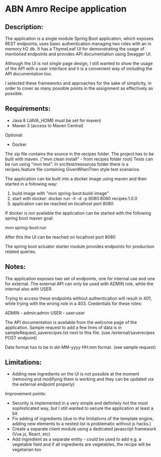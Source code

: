 ﻿ABN Amro Recipe application
===========================

Description:
------------

The application is a single module Spring Boot application, which exposes REST endpoints, uses basic authentication managing two roles with an in memory H2 db. 
It has a ThymeLeaf UI for demonstrating the usage of mentioned endpoints and provides API documentation using Swagger UI.

Although the UI is not single page design, I still wanted to show the usage of the API with a user interface and it is
a convenient way of including the API documentation too.

I selected these frameworks and approaches for the sake of simplicity, in order to cover as many possible points in the assignment as effectively as possible.

Requirements:
-------------

- Java 8 (JAVA_HOME must be set for maven)
- Maven 3 (access to Maven Central)

Optional: 
- Docker

The zip file contains the source in the recipes folder. The project has to be built with maven. ("mvn clean install" - from recipes folder root)
Tests can be run using "mvn test".
In src/test/resources folder there is a recipes.feature file containing GivenWhenThen style test scenarios.

The application can be built into a docker image using maven and then started in a following way:
1. build image with "mvn spring-boot:build-image"
2. start with docker: docker run -it -d -p 8080:8080 recipes:1.0.0
3. application can be reached on localhost port 8080

If docker is not available the application can be started with the following spring boot maven goal:

mvn spring-boot:run

After this the UI can be reached on localhost port 8080

The spring boot actuator starter module provides endpoints for production related queries.

Notes:
------

The application exposes two set of endpoints, one for internal use and one for external. 
The external API can only be used with ADMIN role, while the internal also with USER.

Trying to access these endpoints without authentication will result in 401, while trying with the wrong role in a 403.
Credentials for these roles:

ADMIN - admin:admin
USER - user:user

The API documentation is available from the welcome page of the application.
Sample request to add a few lines of data is in sampleRequest_saverecipes.txt next to this file. (use /external/saverecipes POST endpoint)

Date format has to be in dd-MM-yyyy HH:mm format. (see sample request)

Limitations:
------------

- Adding new ingredients on the UI is not possible at the moment (removing and modifying them is working and they can be updated via the external endpoint properly)

Improvement points:

- Security is implemented in a very simple and definitely not the most sophisticated way, but I still wanted to secure the application at least a bit
- Fix adding of ingredients (due to the limitations of the template engine, adding new elements to a nested list is problematic without js hacks.)
- Create a separate client module using a dedicated javascript framework (Vue.js, React, etc)
- Add ingredient as a separate entity - could be used to add e.g. a vegetable field and if all ingredients are vegetables, the recipe will be vegetarian too



